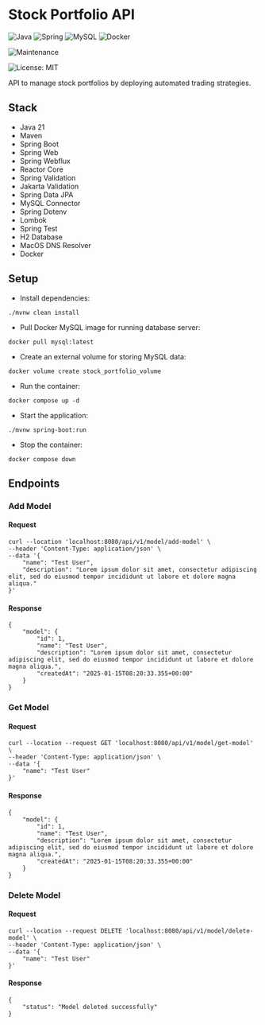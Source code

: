 # Stock Portfolio API

![Java](https://img.shields.io/badge/java-%23ED8B00.svg?style=for-the-badge&logo=openjdk&logoColor=white) ![Spring](https://img.shields.io/badge/spring-%236DB33F.svg?style=for-the-badge&logo=spring&logoColor=white) ![MySQL](https://img.shields.io/badge/mysql-4479A1.svg?style=for-the-badge&logo=mysql&logoColor=white) ![Docker](https://img.shields.io/badge/docker-%230db7ed.svg?style=for-the-badge&logo=docker&logoColor=white)

![Maintenance](https://img.shields.io/badge/Maintained%3F-yes-green.svg)

![License: MIT](https://img.shields.io/badge/License-MIT-yellow.svg)

API to manage stock portfolios by deploying automated trading strategies.

## Stack

- Java 21
- Maven
- Spring Boot
- Spring Web
- Spring Webflux
- Reactor Core
- Spring Validation
- Jakarta Validation
- Spring Data JPA
- MySQL Connector
- Spring Dotenv
- Lombok
- Spring Test
- H2 Database
- MacOS DNS Resolver
- Docker

## Setup

- Install dependencies:

```
./mvnw clean install
```

- Pull Docker MySQL image for running database server:

```
docker pull mysql:latest
```

- Create an external volume for storing MySQL data:

```
docker volume create stock_portfolio_volume
```

- Run the container:

```
docker compose up -d
```

- Start the application:

```
./mvnw spring-boot:run
```

- Stop the container:

```
docker compose down
```

## Endpoints

### Add Model

#### Request

```
curl --location 'localhost:8080/api/v1/model/add-model' \
--header 'Content-Type: application/json' \
--data '{
    "name": "Test User",
    "description": "Lorem ipsum dolor sit amet, consectetur adipiscing elit, sed do eiusmod tempor incididunt ut labore et dolore magna aliqua."
}'
```

#### Response

```
{
    "model": {
        "id": 1,
        "name": "Test User",
        "description": "Lorem ipsum dolor sit amet, consectetur adipiscing elit, sed do eiusmod tempor incididunt ut labore et dolore magna aliqua.",
        "createdAt": "2025-01-15T08:20:33.355+00:00"
    }
}
```

### Get Model

#### Request

```
curl --location --request GET 'localhost:8080/api/v1/model/get-model' \
--header 'Content-Type: application/json' \
--data '{
    "name": "Test User"
}'
```

#### Response

```
{
    "model": {
        "id": 1,
        "name": "Test User",
        "description": "Lorem ipsum dolor sit amet, consectetur adipiscing elit, sed do eiusmod tempor incididunt ut labore et dolore magna aliqua.",
        "createdAt": "2025-01-15T08:20:33.355+00:00"
    }
}
```

### Delete Model

#### Request

```
curl --location --request DELETE 'localhost:8080/api/v1/model/delete-model' \
--header 'Content-Type: application/json' \
--data '{
    "name": "Test User"
}'
```

#### Response

```
{
    "status": "Model deleted successfully"
}
```
